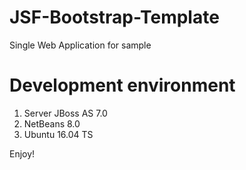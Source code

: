 # JSF-Bootstrap-Template
Single Web Application for sample

# Development environment

1. Server JBoss AS 7.0
2. NetBeans 8.0
3. Ubuntu 16.04 TS

Enjoy!
